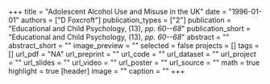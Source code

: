 +++
title = "Adolescent Alcohol Use and Misuse in the UK"
date = "1996-01-01"
authors = ["D Foxcroft"]
publication_types = ["2"]
publication = "Educational and Child Psychology, (13), _pp. 60--68_"
publication_short = "Educational and Child Psychology, (13), _pp. 60--68_"
abstract = ""
abstract_short = ""
image_preview = ""
selected = false
projects = []
tags = []
url_pdf = "NA"
url_preprint = ""
url_code = ""
url_dataset = ""
url_project = ""
url_slides = ""
url_video = ""
url_poster = ""
url_source = ""
math = true
highlight = true
[header]
image = ""
caption = ""
+++
